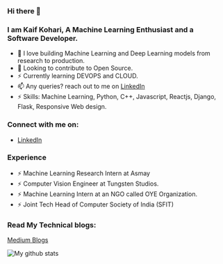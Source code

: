 ### Hi there 👋 
### I am Kaif Kohari, A Machine Learning Enthusiast and a Software Developer.

* 🔭 I love building Machine Learning and Deep Learning models from research to production.
* 🤔 Looking to contribute to Open Source.
* ⚡ Currently learning DEVOPS and CLOUD.
* 📫 Any queries? reach out to me on [LinkedIn](https://www.linkedin.com/in/kaif-kohari-a34433190/)
* ⚡ Skills: Machine Learning, Python, C++, Javascript, Reactjs, Django, Flask, Responsive Web design.


### Connect with me on:
* [LinkedIn](https://www.linkedin.com/in/kaif-kohari-a34433190/)


### Experience

* ⚡ Machine Learning Research Intern at Asmay
* ⚡ Computer Vision Engineer at Tungsten Studios.
* ⚡ Machine Learning Intern at an NGO called OYE Organization.
* ⚡ Joint Tech Head of Computer Society of India (SFIT)



### Read My Technical blogs:
[Medium Blogs](https://medium.com/@kaifkohari10)



![My github stats](https://github-readme-stats.vercel.app/api?username=Kaif10)

